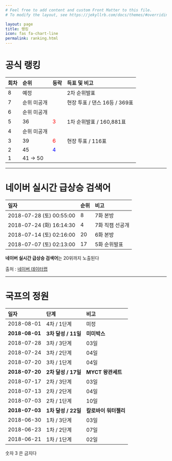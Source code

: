 ```yaml
---
# Feel free to add content and custom Front Matter to this file.
# To modify the layout, see https://jekyllrb.com/docs/themes/#overriding-theme-defaults

layout: page
title: 랭킹
icon: fas fa-chart-line
permalink: ranking.html
---
```


# 공식 랭킹

| 회차          | 순위               | 등락   | 득표 및 비고 |
|:-------------|:------------------|:------|:----------|
| 8            | 예정               |       | 2차 순위발표             |
| 7            | 순위 미공개          |       | 현장 투표 / 댄스 16등 / 369표        |
| 6            | 순위 미공개          |       |                       |
| 5            | 36                | <span style="color:red"><i class="fas fa-arrow-up" aria-hidden="true" alt="트위터" ></i> 3</span>    | 1차 순위발표 / 160,881표  |
| 4            | 순위 미공개          |       |                       |
| 3            | 39                | <span style="color:red"><i class="fas fa-arrow-up" aria-hidden="true" alt="트위터" ></i> 6</span>    | 현장 투표 / 116표        |
| 2            | 45                | <span style="color:blue"><i class="fas fa-arrow-down" aria-hidden="true" alt="트위터" ></i> 4</span>    |                       |
| 1            | 41 -> 50          |       |                       |

---

# 네이버 실시간 급상승 검색어

| 일자                     | 순위              |    비고    |
|:------------------------|:-----------------|:----------|
| 2018-07-28 (토) 00:55:00 | 8               | 7화 본방      |
| 2018-07-24 (화) 16:14:30 | 4               | 7화 직캠 선공개 |
| 2018-07-14 (토) 02:16:00 | 20              | 6화 본방      |
| 2018-07-07 (토) 02:13:00 | 17              | 5화 순위발표   |

**네이버 실시간 급상승 검색어**는 20위까지 노출된다 

출처 : [네이버 데이터랩](https://datalab.naver.com/keyword/realtimeSearch.naver?startDate=2017-03-29&endDate=2018-07-28&query=%EC%8B%9C%ED%83%80%EC%98%A4%20%EB%AF%B8%EC%9A%B0)

---

# 국프의 정원

| 일자            | 단계                     |    비고           |
|:---------------|:------------------------|:-----------------|
| 2018-08-01     | 4차 / 1단계               | 미정              |
| **2018-08-01** | **3차 달성 / 11일**        | **미미박스**       |
| 2018-07-28     | 3차 / 3단계               | 03일              |
| 2018-07-24     | 3차 / 2단계               | 04일              |
| 2018-07-20     | 3차 / 1단계               | 04일              |
| **2018-07-20** | **2차 달성 / 17일**       | **MYCT 왕관세트**   |
| 2018-07-17     | 2차 / 3단계               | 03일              |
| 2018-07-13     | 2차 / 2단계               | 04일              |
| 2018-07-03     | 2차 / 1단계               | 10일              |
| **2018-07-03** | **1차 달성 / 22일**        | **칼로바이 워터젤리** |
| 2018-06-30     | 1차 / 3단계               | 03일              |
| 2018-06-23     | 1차 / 2단계               | 07일              |
| 2018-06-21     | 1차 / 1단계               | 02일              |


숫자 3 은 금지다